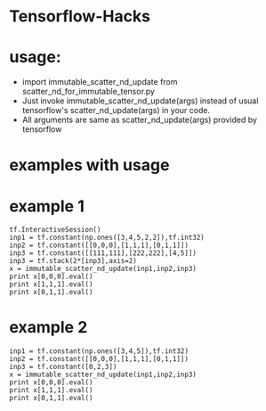 # Tensorflow-Hacks

# usage:
- import immutable_scatter_nd_update from scatter_nd_for_immutable_tensor.py
- Just invoke immutable_scatter_nd_update(args) instead of usual tensorflow's scatter_nd_update(args) in your code.
- All arguments are same as scatter_nd_update(args) provided by tensorflow

# examples with usage
  # example 1
```
tf.InteractiveSession()
inp1 = tf.constant(np.ones([3,4,5,2,2]),tf.int32)
inp2 = tf.constant([[0,0,0],[1,1,1],[0,1,1]])
inp3 = tf.constant([[111,111],[222,222],[4,5]])
inp3 = tf.stack(2*[inp3],axis=2)
x = immutable_scatter_nd_update(inp1,inp2,inp3)
print x[0,0,0].eval()
print x[1,1,1].eval()
print x[0,1,1].eval()
```
  # example 2
``` 
inp1 = tf.constant(np.ones([3,4,5]),tf.int32)
inp2 = tf.constant([[0,0,0],[1,1,1],[0,1,1]])
inp3 = tf.constant([0,2,3])
x = immutable_scatter_nd_update(inp1,inp2,inp3)
print x[0,0,0].eval()
print x[1,1,1].eval()
print x[0,1,1].eval()
```
